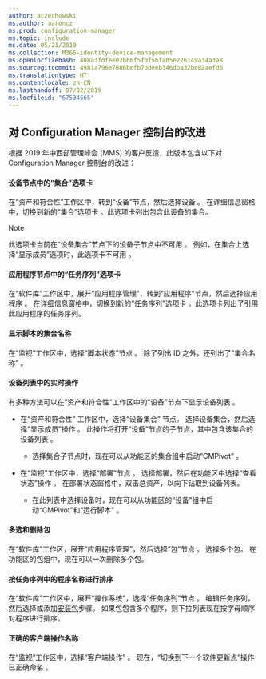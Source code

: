 ```yaml
---
author: aczechowski
ms.author: aaroncz
ms.prod: configuration-manager
ms.topic: include
ms.date: 05/21/2019
ms.collection: M365-identity-device-management
ms.openlocfilehash: 408a3fdfee02bb6f5f0f56fa05e226149a34a3a8
ms.sourcegitcommit: 4981a796e7886befb7bdeeb346dba32be82aefd6
ms.translationtype: HT
ms.contentlocale: zh-CN
ms.lasthandoff: 07/02/2019
ms.locfileid: "67534565"
---
```

## <a name="bkmk_console"></a> 对 Configuration Manager 控制台的改进

<!--4616810-->

根据 2019 年中西部管理峰会 (MMS) 的客户反馈，此版本包含以下对 Configuration Manager 控制台的改进：

#### <a name="collections-tab-in-devices-node"></a>设备节点中的“集合”选项卡

在“资产和符合性”工作区中，转到“设备”节点，然后选择设备   。 在详细信息窗格中，切换到新的“集合”选项卡  。此选项卡列出包含此设备的集合。

> [!Note]  
> 此选项卡当前在“设备集合”节点下的设备子节点中不可用  。 例如，在集合上选择“显示成员”选项时，此选项卡不可用  。

#### <a name="task-sequences-tab-in-applications-node"></a>应用程序节点中的“任务序列”选项卡

在“软件库”工作区中，展开“应用程序管理”，转到“应用程序”节点，然后选择应用程序    。 在详细信息窗格中，切换到新的“任务序列”选项卡  。此选项卡列出了引用此应用程序的任务序列。

#### <a name="show-collection-name-for-scripts"></a>显示脚本的集合名称

在“监视”工作区中，选择“脚本状态”节点   。 除了列出 ID 之外，还列出了“集合名称”  。

#### <a name="real-time-actions-from-device-lists"></a>设备列表中的实时操作

有多种方法可以在“资产和符合性”工作区中的“设备”节点下显示设备列表   。

- 在“资产和符合性”  工作区中，选择“设备集合”  节点。 选择设备集合，然后选择“显示成员”操作  。 此操作将打开“设备”节点的子节点，其中包含该集合的设备列表  。  

    - 选择集合子节点时，现在可以从功能区的集合组中启动“CMPivot”  。  

- 在“监视”工作区中，选择“部署”节点   。 选择部署，然后在功能区中选择“查看状态”操作  。 在部署状态窗格中，双击总资产，以向下钻取到设备列表。  

    - 在此列表中选择设备时，现在可以从功能区的“设备”组中启动“CMPivot”和“运行脚本”   。  

#### <a name="multiselect-and-delete-packages"></a>多选和删除包

在“软件库”工作区，展开“应用程序管理”，然后选择“包”节点    。 选择多个包。 在功能区的包组中，现在可以一次删除多个包。

#### <a name="order-by-program-name-in-task-sequence"></a>按任务序列中的程序名称进行排序

在“软件库”工作区中，展开“操作系统”，选择“任务序列”节点    。 编辑任务序列，然后选择或添加[安装包](/sccm/osd/understand/task-sequence-steps#BKMK_InstallPackage)步骤。 如果包包含多个程序，则下拉列表现在按字母顺序对程序进行排序。

#### <a name="correct-names-for-client-operations"></a>正确的客户端操作名称

在“监视”工作区中，选择“客户端操作”   。 现在，“切换到下一个软件更新点”操作已正确命名  。
